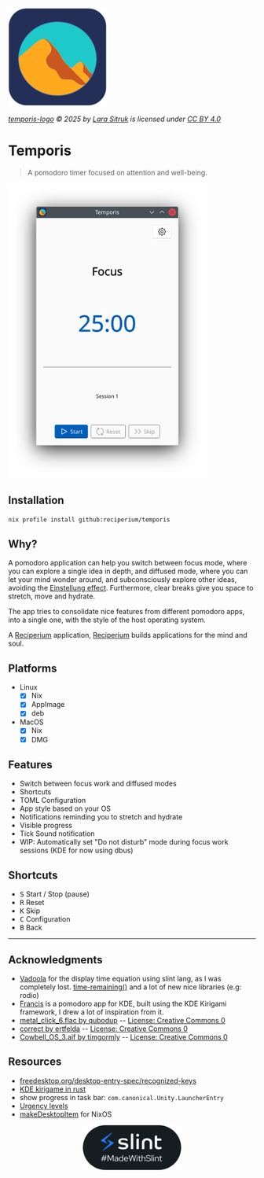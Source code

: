 <img src="./assets/icons/logo.svg" alt="logo" width="200" height="200">

_[temporis-logo](./assets/icons/logo.svg) © 2025 by [Lara Sitruk](https://www.instagram.com/lazomicreative/) is licensed under [CC BY 4.0](https://creativecommons.org/licenses/by/4.0/)_

# Temporis

> A pomodoro timer focused on attention and well-being.

<img src="assets/images/screenshot-linux-main.png" alt="screenshot main window" height="600">

## Installation

```sh
nix profile install github:reciperium/temporis
```

## Why?

A pomodoro application can help you switch between focus mode, where you can explore a single idea in depth, and diffused mode,
where you can let your mind wonder around, and subconsciously explore other ideas, avoiding the [Einstellung effect](https://en.wikipedia.org/wiki/Einstellung_effect).
Furthermore, clear breaks give you space to stretch, move and hydrate.

The app tries to consolidate nice features from different pomodoro apps, into a single one, with the style of
the host operating system.

A [Reciperium](https://reciperium.com) application, [Reciperium](https://reciperium.com) builds applications for the mind and soul.

## Platforms

- Linux
  - [x] Nix
  - [x] AppImage
  - [x] deb
- MacOS
  - [x] Nix
  - [x] DMG

## Features

- Switch between focus work and diffused modes
- Shortcuts
- TOML Configuration
- App style based on your OS
- Notifications reminding you to stretch and hydrate
- Visible progress
- Tick Sound notification
- WIP: Automatically set "Do not disturb" mode during focus work sessions (KDE for now using dbus)

## Shortcuts

- <kbd>S</kbd> Start / Stop (pause)
- <kbd>R</kbd> Reset
- <kbd>K</kbd> Skip
- <kbd>C</kbd> Configuration
- <kbd>B</kbd> Back

---

## Acknowledgments

- [Vadoola](https://github.com/Vadoola) for the display time equation using slint lang, as I was completely lost. [time-remaining()](https://github.com/Vadoola/Tomotroid/blob/main/ui/appwindow.slint#L88) and a lot of new nice libraries (e.g: rodio)
- [Francis](https://github.com/KDE/francis) is a pomodoro app for KDE, built using the KDE Kirigami framework, I drew a lot of inspiration from it.
- [metal_click_6.flac by qubodup](https://freesound.org/s/67610/) -- [License: Creative Commons 0](http://creativecommons.org/publicdomain/zero/1.0/)
- [correct by ertfelda](https://freesound.org/people/ertfelda/sounds/243701/) -- [License: Creative Commons 0](http://creativecommons.org/publicdomain/zero/1.0/)
- [Cowbell_OS_3.aif by timgormly](https://freesound.org/people/timgormly/sounds/159758/) -- [License: Creative Commons 0](http://creativecommons.org/publicdomain/zero/1.0/)


## Resources

- [freedesktop.org/desktop-entry-spec/recognized-keys](https://specifications.freedesktop.org/desktop-entry-spec/latest/recognized-keys.html)
- [KDE kirigame in rust](https://develop.kde.org/docs/getting-started/kirigami/setup-rust/#build)
- show progress in task bar: `com.canonical.Unity.LauncherEntry`
- [Urgency levels](https://specifications.freedesktop.org/notification-spec/latest/urgency-levels.html)
- [makeDesktopItem](https://nixos.org/manual/nixpkgs/stable/#trivial-builder-makeDesktopItem) for NixOS

<p align="center">
    <img src="./assets/images/made-with-slint.png" alt="made with slint logo" width="200">
</p>

